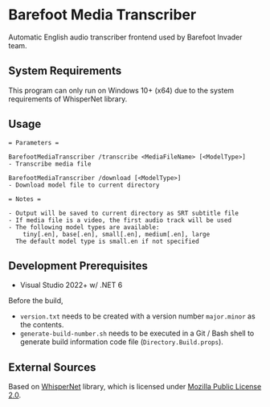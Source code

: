 # Barefoot Media Transcriber
Automatic English audio transcriber frontend used by Barefoot Invader team.

## System Requirements
This program can only run on Windows 10+ (x64) due to the system requirements of WhisperNet library.

## Usage
```
= Parameters =

BarefootMediaTranscriber /transcribe <MediaFileName> [<ModelType>]
- Transcribe media file

BarefootMediaTranscriber /download [<ModelType>]
- Download model file to current directory

= Notes =

- Output will be saved to current directory as SRT subtitle file
- If media file is a video, the first audio track will be used
- The following model types are available:
    tiny[.en], base[.en], small[.en], medium[.en], large
  The default model type is small.en if not specified
```

## Development Prerequisites
* Visual Studio 2022+ w/ .NET 6

Before the build,
* `version.txt` needs to be created with a version number `major.minor` as the contents.
* `generate-build-number.sh` needs to be executed in a Git / Bash shell to generate build information code file (`Directory.Build.props`).

## External Sources
Based on [WhisperNet](https://github.com/Const-me/Whisper) library, which is licensed under [Mozilla Public License 2.0](https://github.com/Const-me/Whisper/blob/master/LICENSE).
